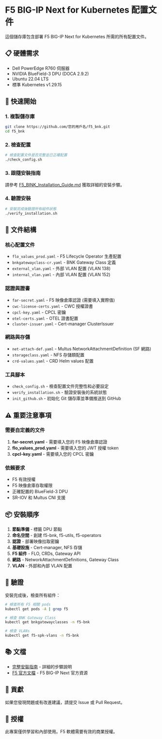 # F5 BIG-IP Next for Kubernetes 配置文件

這個儲存庫包含部署 F5 BIG-IP Next for Kubernetes 所需的所有配置文件。

## 📋 硬體需求

- Dell PowerEdge R760 伺服器
- NVIDIA BlueField-3 DPU (DOCA 2.9.2)
- Ubuntu 22.04 LTS
- 標準 Kubernetes v1.29.15

## 🚀 快速開始

### 1. 複製儲存庫
```bash
git clone https://github.com/您的用戶名/f5_bnk.git
cd f5_bnk
```

### 2. 檢查配置
```bash
# 檢查配置文件是否完整並已正確配置
./check_config.sh
```

### 3. 跟隨安裝指南
請參考 [F5_BINK_Installation_Guide.md](F5_BINK_Installation_Guide.md) 獲取詳細的安裝步驟。

### 4. 驗證安裝
```bash
# 安裝完成後驗證所有組件狀態
./verify_installation.sh
```

## 📁 文件結構

### 核心配置文件
- `flo_values_prod.yaml` - F5 Lifecycle Operator 生產配置
- `bnkgatewayclass-cr.yaml` - BNK Gateway Class 定義
- `external_vlan.yaml` - 外部 VLAN 配置 (VLAN 138)
- `internal_vlan.yaml` - 內部 VLAN 配置 (VLAN 152)

### 認證與證書
- `far-secret.yaml` - F5 映像倉庫認證 (需要填入實際值)
- `cwc-license-certs.yaml` - CWC 授權證書
- `cpcl-key.yaml` - CPCL 密鑰
- `otel-certs.yaml` - OTEL 證書配置
- `cluster-issuer.yaml` - Cert-manager ClusterIssuer

### 網路與存儲
- `net-attach-def.yaml` - Multus NetworkAttachmentDefinition (SF 網路)
- `storageclass.yaml` - NFS 存儲類配置
- `crd-values.yaml` - CRD Helm values 配置

### 工具腳本
- `check_config.sh` - 檢查配置文件完整性和必要設定
- `verify_installation.sh` - 驗證安裝後的系統狀態
- `init_github.sh` - 初始化 Git 儲存庫並準備推送到 GitHub

## ⚠️ 重要注意事項

### 需要自定義的文件

1. **far-secret.yaml** - 需要填入您的 F5 映像倉庫認證
2. **flo_values_prod.yaml** - 需要填入您的 JWT 授權 token
3. **cpcl-key.yaml** - 需要填入您的 CPCL 密鑰

### 依賴要求

- F5 有效授權
- F5 映像倉庫存取權限
- 正確配置的 BlueField-3 DPU
- SR-IOV 和 Multus CNI 支援

## 📦 安裝順序

1. **節點準備** - 標籤 DPU 節點
2. **命名空間** - 創建 f5-bnk, f5-utils, f5-operators
3. **認證** - 部署映像拉取密鑰
4. **基礎設施** - Cert-manager, NFS 存儲
5. **F5 組件** - FLO, CRDs, Gateway API
6. **網路** - NetworkAttachmentDefinitions, Gateway Class
7. **VLAN** - 外部和內部 VLAN 配置

## 🔧 驗證

安裝完成後，檢查所有組件：

```bash
# 檢查所有 F5 相關 pods
kubectl get pods -A | grep f5

# 檢查 BNK Gateway Class
kubectl get bnkgatewayclasses -n f5-bnk

# 檢查 VLANs
kubectl get f5-spk-vlans -n f5-bnk
```

## 📚 文檔

- [完整安裝指南](F5_BINK_Installation_Guide.md) - 詳細的步驟說明
- [F5 官方文檔](https://docs.f5.com) - F5 BIG-IP Next 官方資源

## 🤝 貢獻

如果您發現問題或有改進建議，請提交 Issue 或 Pull Request。

## 📝 授權

此專案僅供學習和內部使用。F5 軟體需要有效的商業授權。